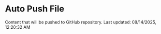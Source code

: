 # Auto Push File

Content that will be pushed to GitHub repository.
Last updated: 08/14/2025, 12:20:32 AM